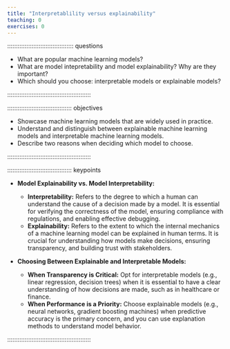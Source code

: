 ```yaml
---
title: "Interpretablility versus explainability"
teaching: 0
exercises: 0
---
```


:::::::::::::::::::::::::::::::::::::: questions 

- What are popular machine learning models? 
- What are model intepretability and model explainability? Why are they important?
- Which should you choose: interpretable models or explainable models?

::::::::::::::::::::::::::::::::::::::::::::::::

::::::::::::::::::::::::::::::::::::: objectives

- Showcase machine learning models that are widely used in practice.
- Understand and distinguish between explainable machine learning models and interpretable machine learning models.
- Describe two reasons when deciding which model to choose.

::::::::::::::::::::::::::::::::::::::::::::::::

::::::::::::::::::::::::::::::::::::: keypoints 

- **Model Explainability vs. Model Interpretability:**
   - **Interpretability:** Refers to the degree to which a human can understand the cause of a decision made by a model. It is essential for verifying the correctness of the model, ensuring compliance with regulations, and enabling effective debugging.
   - **Explainability:** Refers to the extent to which the internal mechanics of a machine learning model can be explained in human terms. It is crucial for understanding how models make decisions, ensuring transparency, and building trust with stakeholders.
   

- **Choosing Between Explainable and Interpretable Models:**
   - **When Transparency is Critical:** Opt for interpretable models (e.g., linear regression, decision trees) when it is essential to have a clear understanding of how decisions are made, such as in healthcare or finance.
   - **When Performance is a Priority:** Choose explainable models (e.g., neural networks, gradient boosting machines) when predictive accuracy is the primary concern, and you can use explanation methods to understand model behavior.

::::::::::::::::::::::::::::::::::::::::::::::::
